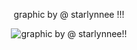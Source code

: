<p align="center">
  graphic by @ starlynnee !!!
</p> 
<p align="center">
  <img src="https://file.garden/Z1OpYh3OMHUM4tMG/star_comm.png" alt="graphic by @ starlynnee!!">
</p>
